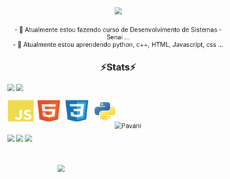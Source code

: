 <h1 align="center">
<img src="https://readme-typing-svg.herokuapp.com/?font=Righteous&size=35&center=true&vCenter=true&width=500&height=70&duration=4000&lines=olá!+👋;+me+chamo+Gustavo!;" />
</h1>

<div  align="center" >
  - 🔭 Atualmente estou fazendo curso de Desenvolvimento de Sistemas - Senai ...
  <br>
- 🌱 Atualmente estou aprendendo python, c++, HTML, Javascript, css ...
</div>

##

<h2 align="center" >⚡Stats⚡</h2>

<div>
  <img height="198cm" src="https://github-readme-stats.vercel.app/api?username=Pavani9190&theme=gotham&show_icons=true"/> 
  <img height="200cm" src="https://github-readme-stats.vercel.app/api/top-langs/?username=Pavani9190&layout=compact">
</div>

<div style="display: inline_block"><br>
  <img align="center" alt="Pavani-Js" height="50" width="60" src="https://raw.githubusercontent.com/devicons/devicon/master/icons/javascript/javascript-plain.svg">
  <img align="center" alt="Pavani-HTML" height="50" width="60" src="https://raw.githubusercontent.com/devicons/devicon/master/icons/html5/html5-original.svg">
  <img align="center" alt="Pavani-CSS" height="50" width="60" src="https://raw.githubusercontent.com/devicons/devicon/master/icons/css3/css3-original.svg">
  <img align="center" alt="Pavani-Python" height="50" width="60" src="https://raw.githubusercontent.com/devicons/devicon/master/icons/python/python-original.svg">
  <img align="right" alt="Pavani" height="250" width="260" src="https://media.discordapp.net/attachments/1123394006987051088/1284161199419822100/93dufp.gif?ex=66e59fd0&is=66e44e50&hm=49c40f19a72429b6fe12240641be0de20936d7c52fe9de3e352a2becd901ec60&=&width=600&height=600">
</div>


##
 
<div> 
  <a href="https://instagram.com/pavani.xd" target="_blank"><img src="https://img.shields.io/badge/-Instagram-%23E4405F?style=for-the-badge&logo=instagram&logoColor=white" target="_blank"></a>
 <a href="https://discord.com/channels/@me" target="_blank"><img src="https://img.shields.io/badge/Discord-7289DA?style=for-the-badge&logo=discord&logoColor=white" target="_blank"></a> 
  <a href = "mailto:gutopavani439@gmail.com"><img src="https://img.shields.io/badge/-Gmail-%23333?style=for-the-badge&logo=gmail&logoColor=white" target="_blank"></a>
</div>

<h1 align="center">
<img src="https://readme-typing-svg.herokuapp.com/?font=Righteous&size=35&center=true&vCenter=true&width=500&height=70&duration=4000&lines=obrigado+pela+atenção!;" />
</h1>
